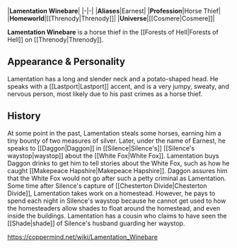 |**Lamentation Winebare**|
|-|-|
|**Aliases**|Earnest|
|**Profession**|Horse Thief|
|**Homeworld**|[[Threnody\|Threnody]]|
|**Universe**|[[Cosmere\|Cosmere]]|

**Lamentation Winebare** is a horse thief in the [[Forests of Hell\|Forests of Hell]] on [[Threnody\|Threnody]].

## Appearance & Personality
Lamentation has a long and slender neck and a potato-shaped head.
He speaks with a [[Lastport\|Lastport]] accent, and is a very jumpy, sweaty, and nervous person, most likely due to his past crimes as a horse thief.

## History
At some point in the past, Lamentation steals some horses, earning him a tiny bounty of two measures of silver.
Later, under the name of Earnest, he speaks to [[Daggon\|Daggon]] in [[Silence\|Silence's]] [[Silence's waystop\|waystop]] about the [[White Fox\|White Fox]]. Lamentation buys Daggon drinks to get him to tell stories about the White Fox, such as how he caught [[Makepeace Hapshire\|Makepeace Hapshire]]. Daggon assures him that the White Fox would not go after such a petty criminal as Lamentation.
Some time after Silence's capture of [[Chesterton Divide\|Chesterton Divide]], Lamentation takes work on a homestead. However, he pays to spend each night in Silence's waystop because he cannot get used to how the homesteaders allow shades to float around the homestead, and even inside the buildings.
Lamentation has a cousin who claims to have seen the [[Shade\|shade]] of Silence's husband guarding her waystop.




https://coppermind.net/wiki/Lamentation_Winebare
